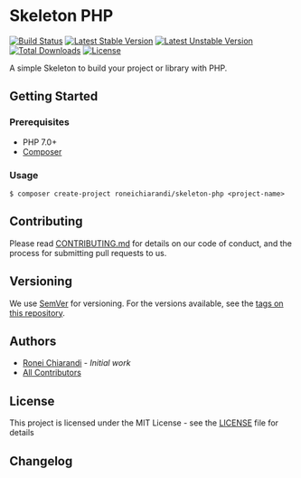# Skeleton PHP
[![Build Status](https://travis-ci.org/roneichiarandi/skeleton-php.svg?branch=master)](https://travis-ci.org/roneichiarandi/skeleton-php)
[![Latest Stable Version](https://poser.pugx.org/roneichiarandi/skeleton-php/v/stable)](https://packagist.org/packages/roneichiarandi/skeleton-php)
[![Latest Unstable Version](https://poser.pugx.org/roneichiarandi/skeleton-php/v/unstable)](https://packagist.org/packages/roneichiarandi/skeleton-php)
[![Total Downloads](https://poser.pugx.org/roneichiarandi/skeleton-php/downloads)](https://packagist.org/packages/roneichiarandi/skeleton-php)
[![License](https://poser.pugx.org/roneichiarandi/skeleton-php/license)](https://packagist.org/packages/roneichiarandi/skeleton-php)

A simple Skeleton to build your project or library with PHP.

## Getting Started

### Prerequisites

* PHP 7.0+
* [Composer](http://getcomposer.org)

### Usage

```
$ composer create-project roneichiarandi/skeleton-php <project-name>
```

## Contributing

Please read [CONTRIBUTING.md](CONTRIBUTING.md) for details on our code of conduct, and the process for submitting pull requests to us.

## Versioning

We use [SemVer](http://semver.org/) for versioning. For the versions available, see the [tags on this repository](https://github.com/roneichiarandi/skeleton-php/tags).

## Authors

* [Ronei Chiarandi](https://github.com/roneichiarandi) - *Initial work*
* [All Contributors](https://github.com/roneichiarandi/skeleton-php/graphs/contributors)

## License

This project is licensed under the MIT License - see the [LICENSE](LICENSE) file for details

## Changelog


